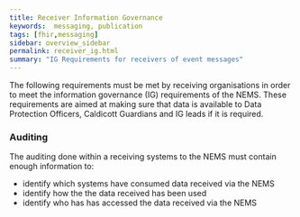 ```yaml
---
title: Receiver Information Governance
keywords:  messaging, publication
tags: [fhir,messaging]
sidebar: overview_sidebar
permalink: receiver_ig.html
summary: "IG Requirements for receivers of event messages"
---
```


The following requirements must be met by receiving organisations in order to meet the information governance (IG) requirements of the NEMS. These requirements are aimed at making sure that data is available to Data Protection Officers, Caldicott Guardians and IG leads if it is required.

### Auditing

The auditing done within a receiving systems to the NEMS must contain enough information to:

- identify which systems have consumed data received via the NEMS
- identify how the the data received has been used
- identify who has has accessed the data received via the NEMS

